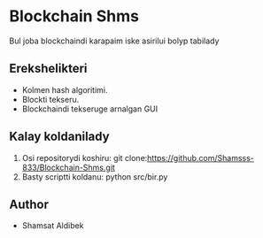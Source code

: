 # Blockchain Shms
Bul joba blockchaindi karapaim iske asirilui bolyp tabilady

## Erekshelikteri
- Kolmen hash algoritimi.
- Blockti tekseru.
- Blockchaindi tekseruge arnalgan GUI

## Kalay koldanilady
1. Osi repositorydi koshiru:
git clone:https://github.com/Shamsss-833/Blockchain-Shms.git
2. Basty scriptti koldanu:
python src/bir.py
 

## Author
- Shamsat Aldibek

